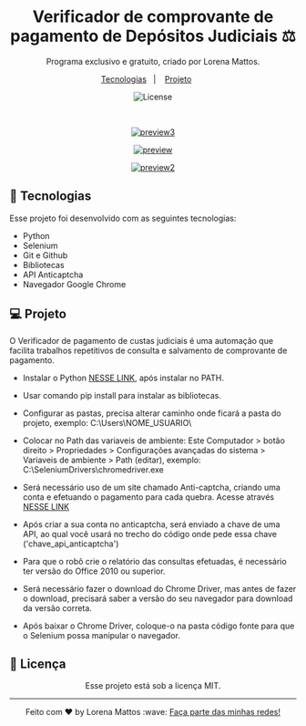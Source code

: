 <h1 align="center"> Verificador de comprovante de pagamento de Depósitos Judiciais ⚖ </h1>

<p align="center">
Programa exclusivo e gratuito, criado por Lorena Mattos. <br/>
</p>

<p align="center">
  <a href="#-tecnologias">Tecnologias</a>&nbsp;&nbsp;&nbsp;|&nbsp;&nbsp;&nbsp;
  <a href="#-projeto">Projeto</a>&nbsp;&nbsp;&nbsp;&nbsp;&nbsp;&nbsp;
</p>

<p align="center">
  <img alt="License" src="https://img.shields.io/static/v1?label=license&message=MIT&color=49AA26&labelColor=000000">
</p>
<br>

<p align="center">
  <a href="https://ibb.co/Fsxdh1L"><img src="https://i.ibb.co/3frPTb9/preview3.jpg" alt="preview3" border="0"></a>
</p>

<p align="center">
  <a href="https://imgbb.com/"><img src="https://i.ibb.co/X27fc3J/preview.jpg" alt="preview" border="0"></a>
</p>

<p align="center">
  <a href="https://ibb.co/frmvFdW"><img src="https://i.ibb.co/bNpJm5V/preview2.jpg" alt="preview2" border="0"></a>
</p>

## 🚀 Tecnologias

Esse projeto foi desenvolvido com as seguintes tecnologias:

- Python
- Selenium
- Git e Github
- Bibliotecas
- API Anticaptcha
- Navegador Google Chrome

## 💻 Projeto

O Verificador de pagamento de custas judiciais é uma automação que facilita trabalhos repetitivos de consulta e salvamento de comprovante de pagamento.

- Instalar o Python [NESSE LINK](https://www.python.org/downloads/), após instalar no PATH.

- Usar comando pip install para instalar as bibliotecas.

- Configurar as pastas, precisa alterar caminho onde ficará a pasta do projeto, exemplo: C:\Users\NOME_USUARIO\

- Colocar no Path das variaveis de ambiente: Este Computador > botão direito > Propriedades > Configurações avançadas do sistema > Variaveis de ambiente > Path (editar), exemplo:  C:\SeleniumDrivers\chromedriver.exe

- Será necessário uso de um site chamado Anti-captcha, criando uma conta e efetuando o pagamento para cada quebra. Acesse através [NESSE LINK](https://anti-captcha.com/pt)

- Após criar a sua conta no anticaptcha, será enviado a chave de uma API, ao qual você usará no trecho do código onde pede essa chave ('chave_api_anticaptcha')

- Para que o robô crie o relatório das consultas efetuadas, é necessário ter versão do Office 2010 ou superior.

- Será necessário fazer o download do Chrome Driver, mas antes de fazer o download, precisará saber a versão do seu navegador para download da versão correta.

- Após baixar o Chrome Driver, coloque-o na pasta código fonte para que o Selenium possa manipular o navegador.

## :memo: Licença
<p align="center">
Esse projeto está sob a licença MIT.

---
</p> 
<p align="center">
Feito com ♥ by Lorena Mattos :wave:
<a href="https://lorena-mattos.github.io/links-da-lorena/">Faça parte das minhas redes!</a>
</p> 

